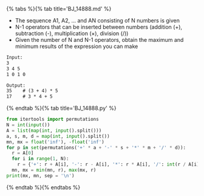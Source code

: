 {% tabs %}{% tab title='BJ_14888.md' %}

* The sequence A1, A2, ... and AN consisting of N numbers is given
* N-1 operators that can be inserted between numbers (addition (+), subtraction (-), multiplication (×), division (/))
* Given the number of N and N-1 operators, obtain the maximum and minimum results of the expression you can make

```txt
Input:
3
3 4 5
1 0 1 0

Output:
35    # (3 + 4) * 5
17    # 3 * 4 + 5
```

{% endtab %}{% tab title='BJ_14888.py' %}

```py
from itertools import permutations
N = int(input())
A = list(map(int, input().split()))
a, s, m, d = map(int, input().split())
mn, mx = float('inf'), -float('inf')
for p in set(permutations('+' * a + '-' * s + '*' * m + '/' * d)):
  r = A[0]
  for i in range(1, N):
    r = {'+': r + A[i], '-': r - A[i], '*': r * A[i], '/': int(r / A[i])}[p[i - 1]]
  mn, mx = min(mn, r), max(mx, r)
print(mx, mn, sep = '\n')
```

{% endtab %}{% endtabs %}
